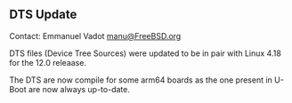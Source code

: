 ## DTS Update

Contact: Emmanuel Vadot <manu@FreeBSD.org>

DTS files (Device Tree Sources) were updated to be in pair with Linux 4.18 for
the 12.0 releaase.

The DTS are now compile for some arm64 boards as the one present in U-Boot are
now always up-to-date.
